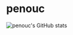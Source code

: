 # penouc


![penouc's GitHub stats](https://github-readme-stats.vercel.app/api?username=penouc&show_icons=true&theme=transparent)
